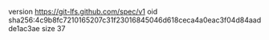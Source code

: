 version https://git-lfs.github.com/spec/v1
oid sha256:4c9b8fc7210165207c31f23016845046d618ceca4a0eac3f04d84aadde1ac3ae
size 37
